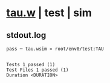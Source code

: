 # [tau.w](../../../../../../examples/tests/sdk_tests/math/tau.w) | test | sim

## stdout.log
```log
pass ─ tau.wsim » root/env0/test:TAU
 
 
Tests 1 passed (1)
Test Files 1 passed (1)
Duration <DURATION>
```

